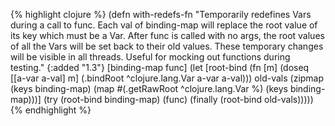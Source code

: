 {% highlight clojure %}
(defn with-redefs-fn
  "Temporarily redefines Vars during a call to func.  Each val of
  binding-map will replace the root value of its key which must be
  a Var.  After func is called with no args, the root values of all
  the Vars will be set back to their old values.  These temporary
  changes will be visible in all threads.  Useful for mocking out
  functions during testing."
  {:added "1.3"}
  [binding-map func]
  (let [root-bind (fn [m]
                    (doseq [[a-var a-val] m]
                      (.bindRoot ^clojure.lang.Var a-var a-val)))
        old-vals (zipmap (keys binding-map)
                         (map #(.getRawRoot ^clojure.lang.Var %) (keys binding-map)))]
    (try
      (root-bind binding-map)
      (func)
      (finally
        (root-bind old-vals)))))
{% endhighlight %}
